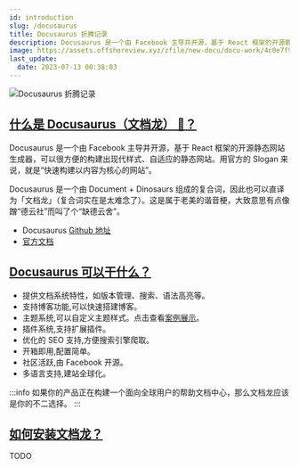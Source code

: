 ```yaml
---
id: introduction
slug: /docusaurus
title: Docusaurus 折腾记录
description: Docusaurus 是一个由 Facebook 主导并开源，基于 React 框架的开源静态网站生成器，可以很方便的构建出现代样式、自适应的静态网站。用官方的 Slogan 来说，就是“快速构建以内容为核心的网站”。
image: https://assets.offshoreview.xyz/zfile/new-docu/docu-work/4c0e7f96a232d1b9afe42e0ad4a48851.png
last_update:
  date: 2023-07-13 00:38:03
---
```


![Docusaurus 折腾记录](https://assets.offshoreview.xyz/zfile/new-docu/docu-work/4c0e7f96a232d1b9afe42e0ad4a48851.png)

## [什么是 Docusaurus（文档龙） 🦖？](#what-is-docusaurus)

Docusaurus 是一个由 Facebook 主导并开源，基于 React 框架的开源静态网站生成器，可以很方便的构建出现代样式、自适应的静态网站。用官方的 Slogan 来说，就是“快速构建以内容为核心的网站”。

Docusaurus 是一个由 Document + Dinosaurs 组成的复合词，因此也可以直译为「文档龙」（复合词实在是太难念了）。这是属于老美的谐音梗，大致意思有点像蹭“德云社”而叫了个“缺德云舍”。

- Docusaurus [Github 地址](https://github.com/facebook/docusaurus)
- [官方文档](https://docusaurus.io/zh-CN/)

## [Docusaurus 可以干什么？](#what-docusaurus-can-do)

- 提供文档系统特性，如版本管理、搜索、语法高亮等。
- 支持博客功能,可以快速搭建博客。
- 主题系统,可以自定义主题样式。点击查看[案例展示](https://docusaurus.io/zh-CN/showcase)。
- 插件系统,支持扩展插件。
- 优化的 SEO 支持,方便搜索引擎爬取。
- 开箱即用,配置简单。
- 社区活跃,由 Facebook 开源。
- 多语言支持,建站全球化。

:::info
如果你的产品正在构建一个面向全球用户的帮助文档中心，那么文档龙应该是你的不二选择。
:::

## [如何安装文档龙？](#how-to-install)

TODO